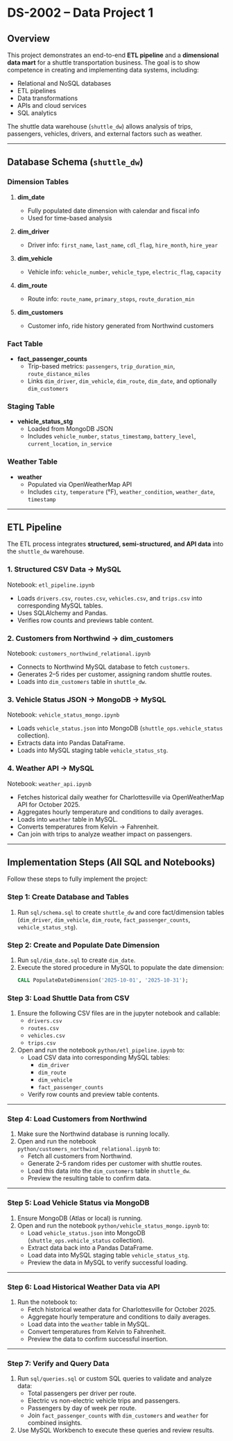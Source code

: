 # DS-2002 – Data Project 1

## Overview

This project demonstrates an end-to-end **ETL pipeline** and a **dimensional data mart** for a shuttle transportation business. The goal is to show competence in creating and implementing data systems, including:

- Relational and NoSQL databases
- ETL pipelines
- Data transformations
- APIs and cloud services
- SQL analytics

The shuttle data warehouse (`shuttle_dw`) allows analysis of trips, passengers, vehicles, drivers, and external factors such as weather.

---

## Database Schema (`shuttle_dw`)

### Dimension Tables

1. **dim_date**  
   - Fully populated date dimension with calendar and fiscal info  
   - Used for time-based analysis

2. **dim_driver**  
   - Driver info: `first_name`, `last_name`, `cdl_flag`, `hire_month`, `hire_year`

3. **dim_vehicle**  
   - Vehicle info: `vehicle_number`, `vehicle_type`, `electric_flag`, `capacity`

4. **dim_route**  
   - Route info: `route_name`, `primary_stops`, `route_duration_min`

5. **dim_customers**  
   - Customer info, ride history generated from Northwind customers

### Fact Table

- **fact_passenger_counts**
  - Trip-based metrics: `passengers`, `trip_duration_min`, `route_distance_miles`
  - Links `dim_driver`, `dim_vehicle`, `dim_route`, `dim_date`, and optionally `dim_customers`

### Staging Table

- **vehicle_status_stg**  
  - Loaded from MongoDB JSON
  - Includes `vehicle_number`, `status_timestamp`, `battery_level`, `current_location`, `in_service`

### Weather Table

- **weather**  
  - Populated via OpenWeatherMap API
  - Includes `city`, `temperature` (°F), `weather_condition`, `weather_date`, `timestamp`

---

## ETL Pipeline

The ETL process integrates **structured, semi-structured, and API data** into the `shuttle_dw` warehouse.

### 1. Structured CSV Data → MySQL
Notebook: `etl_pipeline.ipynb`

- Loads `drivers.csv`, `routes.csv`, `vehicles.csv`, and `trips.csv` into corresponding MySQL tables.
- Uses SQLAlchemy and Pandas.
- Verifies row counts and previews table content.

### 2. Customers from Northwind → dim_customers
Notebook: `customers_northwind_relational.ipynb`

- Connects to Northwind MySQL database to fetch `customers`.
- Generates 2–5 rides per customer, assigning random shuttle routes.
- Loads into `dim_customers` table in `shuttle_dw`.

### 3. Vehicle Status JSON → MongoDB → MySQL
Notebook: `vehicle_status_mongo.ipynb`

- Loads `vehicle_status.json` into MongoDB (`shuttle_ops.vehicle_status` collection).
- Extracts data into Pandas DataFrame.
- Loads into MySQL staging table `vehicle_status_stg`.

### 4. Weather API → MySQL
Notebook: `weather_api.ipynb`

- Fetches historical daily weather for Charlottesville via OpenWeatherMap API for October 2025.
- Aggregates hourly temperature and conditions to daily averages.
- Loads into `weather` table in MySQL.
- Converts temperatures from Kelvin → Fahrenheit.
- Can join with trips to analyze weather impact on passengers.

---

## Implementation Steps (All SQL and Notebooks)

Follow these steps to fully implement the project:

### Step 1: Create Database and Tables
1. Run `sql/schema.sql` to create `shuttle_dw` and core fact/dimension tables (`dim_driver`, `dim_vehicle`, `dim_route`, `fact_passenger_counts`, `vehicle_status_stg`).

### Step 2: Create and Populate Date Dimension
1. Run `sql/dim_date.sql` to create `dim_date`.
2. Execute the stored procedure in MySQL to populate the date dimension:
   ```sql
   CALL PopulateDateDimension('2025-10-01', '2025-10-31');
   
### Step 3: Load Shuttle Data from CSV
1. Ensure the following CSV files are in the jupyter notebook and callable:
   - `drivers.csv`
   - `routes.csv`
   - `vehicles.csv`
   - `trips.csv`
2. Open and run the notebook `python/etl_pipeline.ipynb` to:
   - Load CSV data into corresponding MySQL tables:
     - `dim_driver`
     - `dim_route`
     - `dim_vehicle`
     - `fact_passenger_counts`
   - Verify row counts and preview table contents.

---

### Step 4: Load Customers from Northwind
1. Make sure the Northwind database is running locally.
2. Open and run the notebook `python/customers_northwind_relational.ipynb` to:
   - Fetch all customers from Northwind.
   - Generate 2–5 random rides per customer with shuttle routes.
   - Load this data into the `dim_customers` table in `shuttle_dw`.
   - Preview the resulting table to confirm data.

---

### Step 5: Load Vehicle Status via MongoDB
1. Ensure MongoDB (Atlas or local) is running.
2. Open and run the notebook `python/vehicle_status_mongo.ipynb` to:
   - Load `vehicle_status.json` into MongoDB (`shuttle_ops.vehicle_status` collection).
   - Extract data back into a Pandas DataFrame.
   - Load data into MySQL staging table `vehicle_status_stg`.
   - Preview the data in MySQL to verify successful loading.

---

### Step 6: Load Historical Weather Data via API
1. Run the notebook to:
   - Fetch historical weather data for Charlottesville for October 2025.
   - Aggregate hourly temperature and conditions to daily averages.
   - Load data into the `weather` table in MySQL.
   - Convert temperatures from Kelvin to Fahrenheit.
   - Preview the data to confirm successful insertion.

---

### Step 7: Verify and Query Data
1. Run `sql/queries.sql` or custom SQL queries to validate and analyze data:
   - Total passengers per driver per route.
   - Electric vs non-electric vehicle trips and passengers.
   - Passengers by day of week per route.
   - Join `fact_passenger_counts` with `dim_customers` and `weather` for combined insights.
2. Use MySQL Workbench to execute these queries and review results.
